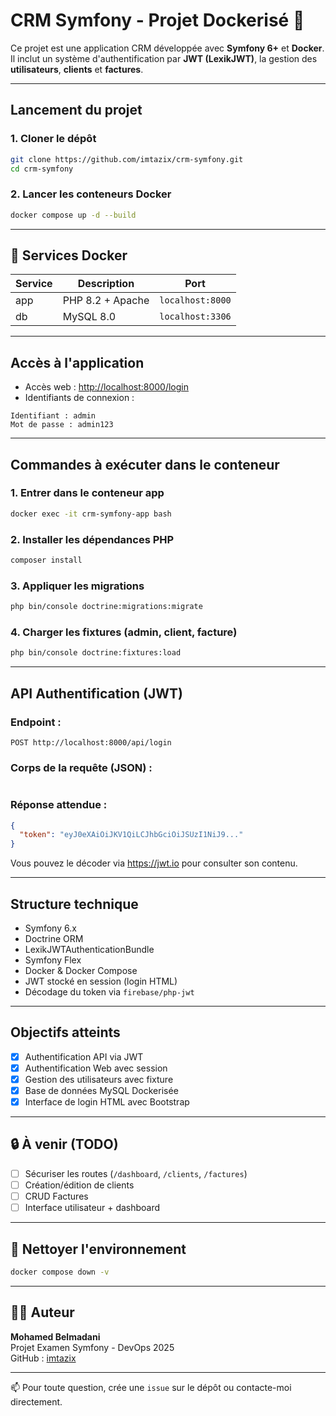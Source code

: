 # CRM Symfony - Projet Dockerisé 🐳

Ce projet est une application CRM développée avec **Symfony 6+** et **Docker**.  
Il inclut un système d'authentification par **JWT (LexikJWT)**, la gestion des **utilisateurs**, **clients** et **factures**.

---

##  Lancement du projet

### 1. Cloner le dépôt

```bash
git clone https://github.com/imtazix/crm-symfony.git
cd crm-symfony
```

### 2. Lancer les conteneurs Docker

```bash
docker compose up -d --build
```

---

## 🐘 Services Docker

| Service | Description         | Port             |
|---------|---------------------|------------------|
| app     | PHP 8.2 + Apache    | `localhost:8000` |
| db      | MySQL 8.0           | `localhost:3306` |

---

##  Accès à l'application

- Accès web : [http://localhost:8000/login](http://localhost:8000/login)
- Identifiants de connexion :

```text
Identifiant : admin
Mot de passe : admin123
```

---

##  Commandes à exécuter dans le conteneur

### 1. Entrer dans le conteneur app

```bash
docker exec -it crm-symfony-app bash
```

### 2. Installer les dépendances PHP

```bash
composer install
```

### 3. Appliquer les migrations

```bash
php bin/console doctrine:migrations:migrate
```

### 4. Charger les fixtures (admin, client, facture)

```bash
php bin/console doctrine:fixtures:load
```

---

##  API Authentification (JWT)

### Endpoint :

```http
POST http://localhost:8000/api/login
```

### Corps de la requête (JSON) :

```json

```

### Réponse attendue :

```json
{
  "token": "eyJ0eXAiOiJKV1QiLCJhbGciOiJSUzI1NiJ9..."
}
```

Vous pouvez le décoder via https://jwt.io pour consulter son contenu.

---

##  Structure technique

- Symfony 6.x
- Doctrine ORM
- LexikJWTAuthenticationBundle
- Symfony Flex
- Docker & Docker Compose
- JWT stocké en session (login HTML)
- Décodage du token via `firebase/php-jwt`

---

## Objectifs atteints

- [x] Authentification API via JWT
- [x] Authentification Web avec session
- [x] Gestion des utilisateurs avec fixture
- [x] Base de données MySQL Dockerisée
- [x] Interface de login HTML avec Bootstrap

---

## 🔒 À venir (TODO)

- [ ] Sécuriser les routes (`/dashboard`, `/clients`, `/factures`)
- [ ] Création/édition de clients
- [ ] CRUD Factures
- [ ] Interface utilisateur + dashboard

---

## 🧹 Nettoyer l'environnement

```bash
docker compose down -v
```

---

## 👨‍💻 Auteur

**Mohamed Belmadani**  
Projet Examen Symfony - DevOps 2025  
GitHub : [imtazix](https://github.com/imtazix)

---

📫 Pour toute question, crée une `issue` sur le dépôt ou contacte-moi directement.